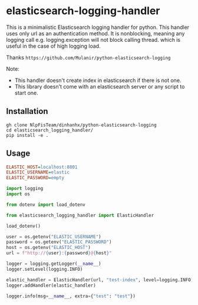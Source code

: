# elasticsearch-logging-handler

This is a minimalistic Elasticsearch logging handler for python. This handler uses only url as an authentication method. It is nonblocking, meaning any logging call e.g. logging.exception will not block calling thread. which is useful in the case of high logging load.

Thanks `https://github.com/Mulanir/python-elasticsearch-logging`

Note:
- This handler doesn't create index in elasticsearch if there is not one.
- This library doesn't come with an elasticsearch server or any script to start one.

## Installation

```
gh clone NlpFisTeam/dinhanhx/python-elasticsearch-logging
cd elasticsearch_logging_handler/
pip install -e .
```

## Usage

```ini
ELASTIC_HOST=localhost:8801
ELASTIC_USERNAME=elastic 
ELASTIC_PASSWORD=empty
```

```python
import logging
import os

from dotenv import load_dotenv

from elasticsearch_logging_handler import ElasticHandler

load_dotenv()

user = os.getenv("ELASTIC_USERNAME")
password = os.getenv("ELASTIC_PASSWORD")
host = os.getenv("ELASTIC_HOST")
url = f"http://{user}:{password}@{host}"

logger = logging.getLogger(__name__)
logger.setLevel(logging.INFO)

elastic_handler = ElasticHandler(url, "test-index", level=logging.INFO)
logger.addHandler(elastic_handler)

logger.info(msg=__name__, extra={"test": "test"})
```